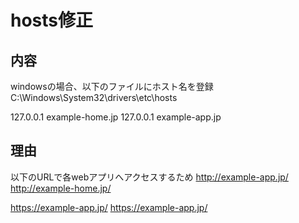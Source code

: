 ﻿# hosts修正

## 内容

windowsの場合、以下のファイルにホスト名を登録
C:\Windows\System32\drivers\etc\hosts

127.0.0.1       example-home.jp
127.0.0.1       example-app.jp

## 理由

以下のURLで各webアプリへアクセスするため
http://example-app.jp/
http://example-home.jp/

https://example-app.jp/
https://example-app.jp/